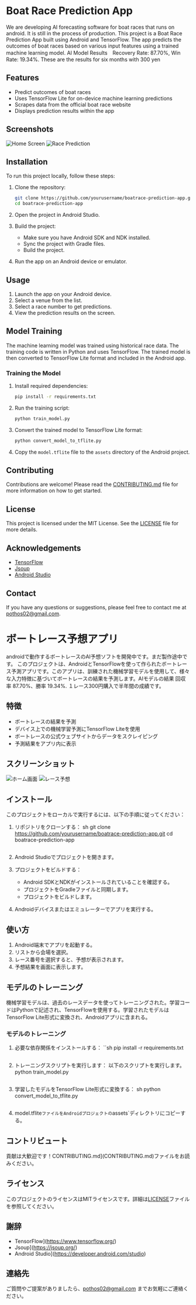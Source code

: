 # Boat Race Prediction App
We are developing AI forecasting software for boat races that runs on android. It is still in the process of production.
This project is a Boat Race Prediction App built using Android and TensorFlow. The app predicts the outcomes of boat races based on various input features using a trained machine learning model.
AI Model Results　Recovery Rate: 87.70%, Win Rate: 19.34%.
These are the results for six months with 300 yen 

## Features

- Predict outcomes of boat races
- Uses TensorFlow Lite for on-device machine learning predictions
- Scrapes data from the official boat race website
- Displays prediction results within the app

## Screenshots

![Home Screen](path/to/home_screen.png)
![Race Prediction](path/to/race_prediction.png)

## Installation

To run this project locally, follow these steps:

1. Clone the repository:
    ```sh
    git clone https://github.com/yourusername/boatrace-prediction-app.git
    cd boatrace-prediction-app
    ```

2. Open the project in Android Studio.

3. Build the project:
    - Make sure you have Android SDK and NDK installed.
    - Sync the project with Gradle files.
    - Build the project.

4. Run the app on an Android device or emulator.

## Usage

1. Launch the app on your Android device.
2. Select a venue from the list.
3. Select a race number to get predictions.
4. View the prediction results on the screen.

## Model Training

The machine learning model was trained using historical race data. The training code is written in Python and uses TensorFlow. The trained model is then converted to TensorFlow Lite format and included in the Android app.

### Training the Model

1. Install required dependencies:
    ```sh
    pip install -r requirements.txt
    ```

2. Run the training script:
    ```sh
    python train_model.py
    ```

3. Convert the trained model to TensorFlow Lite format:
    ```sh
    python convert_model_to_tflite.py
    ```

4. Copy the `model.tflite` file to the `assets` directory of the Android project.

## Contributing

Contributions are welcome! Please read the [CONTRIBUTING.md](CONTRIBUTING.md) file for more information on how to get started.

## License

This project is licensed under the MIT License. See the [LICENSE](LICENSE) file for more details.

## Acknowledgements

- [TensorFlow](https://www.tensorflow.org/)
- [Jsoup](https://jsoup.org/)
- [Android Studio](https://developer.android.com/studio)

## Contact

If you have any questions or suggestions, please feel free to contact me at [pothos02@gmail.com](mailto:pothos02@gmail.com).

# ボートレース予想アプリ
androidで動作するボートレースのAI予想ソフトを開発中です。まだ製作途中です。
このプロジェクトは、AndroidとTensorFlowを使って作られたボートレース予測アプリです。このアプリは、訓練された機械学習モデルを使用して、様々な入力特徴に基づいてボートレースの結果を予測します。AIモデルの結果 回収率 87.70%、勝率 19.34%.
１レース300円購入で半年間の成績です。

## 特徴

- ボートレースの結果を予測
- デバイス上での機械学習予測にTensorFlow Liteを使用
- ボートレースの公式ウェブサイトからデータをスクレイピング
- 予測結果をアプリ内に表示

## スクリーンショット

![ホーム画面](path/to/home_screen.png)
![レース予想](path/to/race_prediction.png)

## インストール

このプロジェクトをローカルで実行するには、以下の手順に従ってください：

1. リポジトリをクローンする：
    sh
    git clone https://github.com/yourusername/boatrace-prediction-app.git
    cd boatrace-prediction-app
    ```

2. Android Studioでプロジェクトを開きます。

3. プロジェクトをビルドする：
    - Android SDKとNDKがインストールされていることを確認する。
    - プロジェクトをGradleファイルと同期します。
    - プロジェクトをビルドします。

4. Androidデバイスまたはエミュレーターでアプリを実行する。

## 使い方

1. Android端末でアプリを起動する。
2. リストから会場を選択。
3. レース番号を選択すると、予想が表示されます。
4. 予想結果を画面に表示します。

## モデルのトレーニング

機械学習モデルは、過去のレースデータを使ってトレーニングされた。学習コードはPythonで記述され、TensorFlowを使用する。学習されたモデルはTensorFlow Lite形式に変換され、Androidアプリに含まれる。

### モデルのトレーニング

1. 必要な依存関係をインストールする：
    ``sh
    pip install -r requirements.txt
    ```

2. トレーニングスクリプトを実行します：
    以下のスクリプトを実行します。
    python train_model.py
    ```

3. 学習したモデルをTensorFlow Lite形式に変換する：
    sh
    python convert_model_to_tflite.py
    ```

4. model.tflite`ファイルをAndroidプロジェクトの`assets`ディレクトリにコピーする。

## コントリビュート

貢献は大歓迎です！CONTRIBUTING.md](CONTRIBUTING.md)ファイルをお読みください。

## ライセンス

このプロジェクトのライセンスはMITライセンスです。詳細は[LICENSE](LICENSE)ファイルを参照してください。

## 謝辞

- TensorFlow](https://www.tensorflow.org/)
- Jsoup](https://jsoup.org/)
- Android Studio](https://developer.android.com/studio)

## 連絡先

ご質問やご提案がありましたら、[pothos02@gmail.com](mailto:pothos02@gmail.com) までお気軽にご連絡ください。
